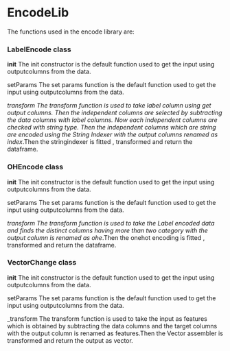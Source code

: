 # EncodeLib
The functions used in the encode library are:


### LabelEncode class 

__init__
    The init constructor is the default function  used to get the input using outputcolumns from the data.
    
setParams
    The set params function is the default function  used to get the input using outputcolumns from the data.
    
_transform
     The transform function is used to take label column using get output  columns.  Then the independent columns are selected by subtracting the data columns with label columns. Now each independent  columns are checked with string type. Then the independent columns which  are string are encoded using the String Indexer with the output columns renamed as index_.Then the stringindexer is fitted , transformed  and return the dataframe.
                
### OHEncode class

__init__
    The init constructor is the default function  used to get the input using outputcolumns from the data.
    
setParams
    The set params function is the default function  used to get the input using outputcolumns from the data.
    
_transform
    The transform function is used to take the Label encoded data and finds the distinct columns having more than two category with the output column is renamed as ohe_.Then the onehot encoding is fitted , transformed  and return the dataframe.
                
### VectorChange class
 
__init__
    The init constructor is the default function  used to get the input using outputcolumns from the data.
    
setParams
    The set params function is the default function  used to get the input using outputcolumns from the data.
    
_transform
    The transform function is used to take the input as features which is obtained by subtracting the data columns and the target columns with the output column is renamed as features.Then the Vector assembler is transformed and return the output as vector.




